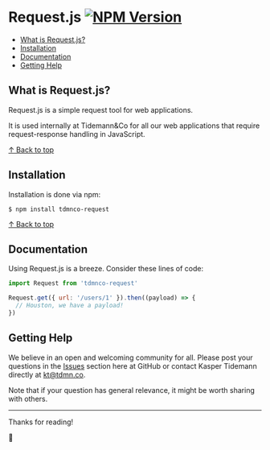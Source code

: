 # Request.js [![NPM Version](https://badge.fury.io/js/tdmnco-request.svg)](https://www.npmjs.com/package/tdmnco-request)

- [What is Request.js?](#what-is-request-js)
- [Installation](#installation)
- [Documentation](#documentation)
- [Getting Help](#getting-help)

## What is Request.js?

Request.js is a simple request tool for web applications.

It is used internally at Tidemann&Co for all our web applications that require request-response handling in JavaScript.

[↑ Back to top](#requestjs-)

## Installation

Installation is done via npm:

```
$ npm install tdmnco-request
```

[↑ Back to top](#requestjs-)

## Documentation

Using Request.js is a breeze. Consider these lines of code:

```javascript
import Request from 'tdmnco-request'

Request.get({ url: '/users/1' }).then((payload) => {
  // Houston, we have a payload!
})
```

## Getting Help

We believe in an open and welcoming community for all. Please post your questions in the [Issues](https://github.com/tdmnco/request-js/issues) section here at GitHub or contact Kasper Tidemann directly at [kt@tdmn.co](kt@tdmn.co).

Note that if your question has general relevance, it might be worth sharing with others.

---

Thanks for reading!

🎁
